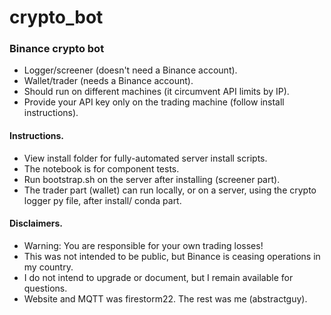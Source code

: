 # crypto_bot

### Binance crypto bot
- Logger/screener (doesn't need a Binance account).
- Wallet/trader (needs a Binance account).
- Should run on different machines (it circumvent API limits by IP).
- Provide your API key only on the trading machine (follow install instructions).

#### Instructions.

- View install folder for fully-automated server install scripts.
- The notebook is for component tests.
- Run bootstrap.sh on the server after installing (screener part).
- The trader part (wallet) can run locally, or on a server, using the crypto logger py file, after install/ conda part.

#### Disclaimers.

- Warning: You are responsible for your own trading losses!
- This was not intended to be public, but Binance is ceasing operations in my country.
- I do not intend to upgrade or document, but I remain available for questions.
- Website and MQTT was firestorm22. The rest was me (abstractguy).
